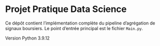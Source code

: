 # Projet Pratique Data Science

Ce dépôt contient l’implémentation complète du pipeline d’agrégation de signaux boursiers. Le point d’entrée principal est le fichier `Main.py`.

Version Python 3.9.12

